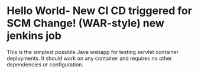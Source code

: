 Hello World- New CI CD triggered for SCM Change! (WAR-style)
new jenkins job
===============

This is the simplest possible Java webapp for testing servlet container deployments.  It should work on any container and requires no other dependencies or configuration.
